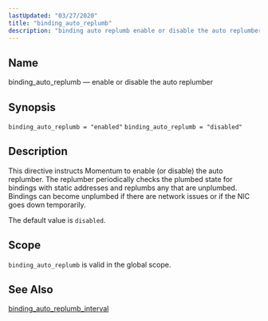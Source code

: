 ```yaml
---
lastUpdated: "03/27/2020"
title: "binding_auto_replumb"
description: "binding auto replumb enable or disable the auto replumber binding auto replumb enabled binding auto replumb disabled This directive instructs Momentum to enable or disable the auto replumber The replumber periodically checks the plumbed state for bindings with static addresses and replumbs any that are unplumbed Bindings can become unplumbed..."
---
```


<a name="conf.ref.binding_auto_replumb"></a> 
## Name

binding_auto_replumb — enable or disable the auto replumber

## Synopsis

`binding_auto_replumb = "enabled"`
`binding_auto_replumb = "disabled"`

<a name="idp23519264"></a> 
## Description

This directive instructs Momentum to enable (or disable) the auto replumber. The replumber periodically checks the plumbed state for bindings with static addresses and replumbs any that are unplumbed. Bindings can become unplumbed if there are network issues or if the NIC goes down temporarily.

The default value is `disabled`.

<a name="idp23522272"></a> 
## Scope

`binding_auto_replumb` is valid in the global scope.

<a name="idp23524528"></a> 
## See Also

[binding_auto_replumb_interval](/momentum/4/config/ref-binding-auto-replumb-interval)